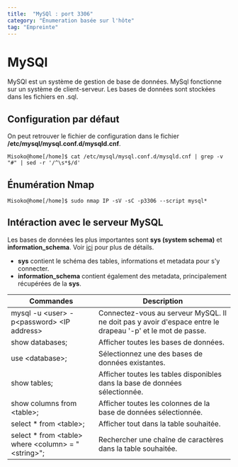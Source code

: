 ```yaml
---
title:  "MySQl : port 3306"
category: "Énumeration basée sur l'hôte"
tag: "Empreinte"
---
```

# MySQl

MySQl est un système de gestion de base de données. MySql fonctionne sur un système de client-serveur. Les bases de données sont stockées dans les fichiers en .sql.

## Configuration par défaut
On peut retrouver le fichier de configuration dans le fichier **/etc/mysql/mysql.conf.d/mysqld.cnf**.
```console
Misoko@home[/home]$ cat /etc/mysql/mysql.conf.d/mysqld.cnf | grep -v "#" | sed -r '/^\s*$/d'
```

## Énumération Nmap
```console
Misoko@home[/home]$ sudo nmap IP -sV -sC -p3306 --script mysql*
```

## Intéraction avec le serveur MySQL
Les bases de données les plus importantes sont **sys (system schema)** et **information_schema**.
Voir [ici](https://dev.mysql.com/doc/refman/8.0/en/system-schema.html#:~:text=The%20mysql%20schema%20is%20the,used%20for%20other%20operational%20purposes) pour plus de détails.
- **sys** contient le schéma des tables, informations et metadata pour s'y connecter.
- **information_schema** contient également des metadata, principalement récupérées de la **sys**.

| Commandes                                          | Description                    |
|----------------------------------------------------|------------------------------------------------------------------------------------------------------------|
| mysql -u \<user> -p\<password> \<IP address>          | Connectez-vous au serveur MySQL. Il ne doit pas y avoir d'espace entre le drapeau '-p' et le mot de passe. |
| show databases;                                    | Afficher toutes les bases de données.                                                                      |
| use \<database>;                                    | Sélectionnez une des bases de données existantes.                                                          |
| show tables;                                       | Afficher toutes les tables disponibles dans la base de données sélectionnée.                               |
| show columns from \<table>;                         | Afficher toutes les colonnes de la base de données sélectionnée.                                           |
| select * from \<table>;                             | Afficher tout dans la table souhaitée.                                                                     |
| select * from \<table> where \<column> = "\<string>"; | Rechercher une chaîne de caractères dans la table souhaitée.                                               |















